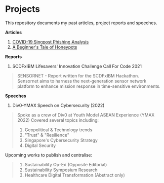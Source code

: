 # Projects
This repository documents my past articles, project reports and speeches.

**Articles**
1. [COVID-19 Singpost Phishing Analysis](https://www.linkedin.com/pulse/covid-19-singpost-phishing-analysis-hugo-chia/)
2. [A Beginner's Tale of Honeypots](https://www.div0.sg/post/beginners-tale-honeypots)

**Reports**
1. SCDFxIBM Lifesavers' Innovation Challenge Call For Code 2021
> SENSORNET - Report written for the SCDFxIBM Hackathon.
> Sensornet aims to harness the next-generation sensor network platform to enhance mission response in time-sensitive environments.

**Speeches**
1. Div0-YMAX Speech on Cybersecurity (2022)
> Spoke as a crew of Div0 at Youth Model ASEAN Experience (YMAX 2022)
> Covered several topics including:
> 1. Geopolitical & Technology trends
> 2. "Trust" & "Resilience"
> 3. Singapore's Cybersecurity Strategy
> 4. Digital Security

Upcoming works to publish and centralise:
> 1. Sustainability Op-Ed (Opposite Editorial)
> 2. Sustainability Symposium Research
> 3. Healthcare Digital Transformation (Abstract only)